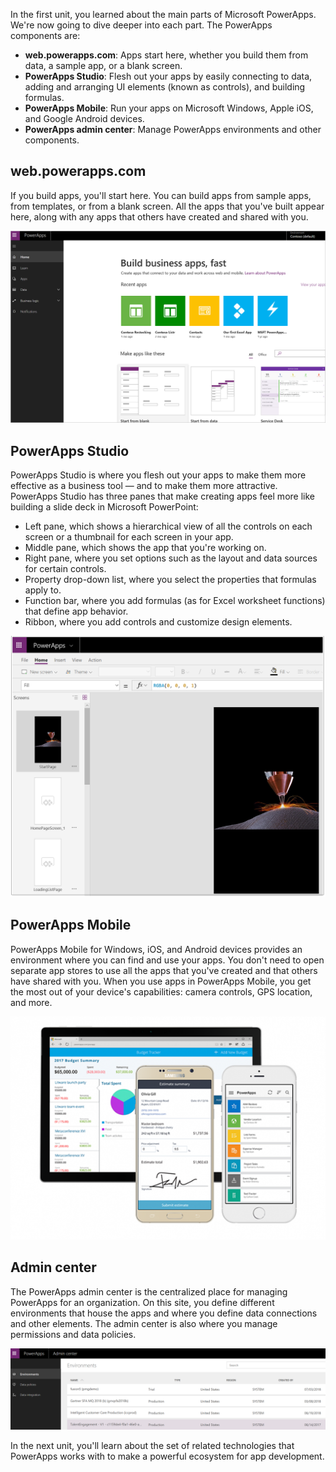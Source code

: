 In the first unit, you learned about the main parts of Microsoft PowerApps. We're now going to dive deeper into each part. The PowerApps components are:

* **web.powerapps.com**: Apps start here, whether you build them from data, a sample app, or a blank screen.
* **PowerApps Studio**: Flesh out your apps by easily connecting to data, adding and arranging UI elements (known as controls), and building formulas.
* **PowerApps Mobile**: Run your apps on Microsoft Windows, Apple iOS, and Google Android devices.
* **PowerApps admin center**: Manage PowerApps environments and other components.

## web.powerapps.com
If you build apps, you'll start here. You can build apps from sample apps, from templates, or from a blank screen. All the apps that you've built appear here, along with any apps that others have created and shared with you.

![The web.powerapps.com site](../media/powerapps-homepage5.png)

## PowerApps Studio
PowerApps Studio is where you flesh out your apps to make them more effective as a business tool — and to make them more attractive. PowerApps Studio has three panes that make creating apps feel more like building a slide deck in Microsoft PowerPoint:

- Left pane, which shows a hierarchical view of all the controls on each screen or a thumbnail for each screen in your app.
- Middle pane, which shows the app that you're working on.
- Right pane, where you set options such as the layout and data sources for certain controls.
- Property drop-down list, where you select the properties that formulas apply to.
- Function bar, where you add formulas (as for Excel worksheet functions) that define app behavior.
- Ribbon, where you add controls and customize design elements.

![PowerApps Studio](../media/powerapps-studio2.png)

## PowerApps Mobile
PowerApps Mobile for Windows, iOS, and Android devices provides an environment where you can find and use your apps. You don't need to open separate app stores to use all the apps that you've created and that others have shared with you. When you use apps in PowerApps Mobile, you get the most out of your device's capabilities: camera controls, GPS location, and more.

![PowerApps Mobile](../media/powerapps-mobile.png)

## Admin center
The PowerApps admin center is the centralized place for managing PowerApps for an organization. On this site, you define different environments that house the apps and where you define data connections and other elements. The admin center is also where you manage permissions and data policies.

![PowerApps admin center](../media//powerapps-admin.png)

In the next unit, you'll learn about the set of related technologies that PowerApps works with to make a powerful ecosystem for app development.